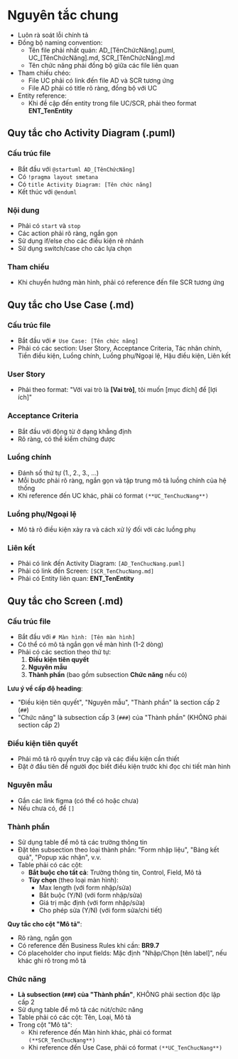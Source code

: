 # Nguyên tắc chung

- Luôn rà soát lỗi chính tả
- Đồng bộ naming convention:
  - Tên file phải nhất quán: AD_[TênChứcNăng].puml, UC_[TênChứcNăng].md, SCR_[TênChứcNăng].md
  - Tên chức năng phải đồng bộ giữa các file liên quan
- Tham chiếu chéo:
  - File UC phải có link đến file AD và SCR tương ứng
  - File AD phải có title rõ ràng, đồng bộ với UC
- Entity reference:
  - Khi đề cập đến entity trong file UC/SCR, phải theo format **ENT_TenEntity**

## Quy tắc cho Activity Diagram (.puml)

### Cấu trúc file

- Bắt đầu với `@startuml AD_[TênChứcNăng]`
- Có `!pragma layout smetana`
- Có `title Activity Diagram: [Tên chức năng]`
- Kết thúc với `@enduml`

### Nội dung

- Phải có `start` và `stop`
- Các action phải rõ ràng, ngắn gọn
- Sử dụng if/else cho các điều kiện rẽ nhánh
- Sử dụng switch/case cho các lựa chọn

### Tham chiếu

- Khi chuyển hướng màn hình, phải có reference đến file SCR tương ứng

## Quy tắc cho Use Case (.md)

### Cấu trúc file

- Bắt đầu với `# Use Case: [Tên chức năng]`
- Phải có các section: User Story, Acceptance Criteria, Tác nhân chính, Tiền điều kiện, Luồng chính, Luồng phụ/Ngoại lệ, Hậu điều kiện, Liên kết

### User Story

- Phải theo format: "Với vai trò là **[Vai trò]**, tôi muốn [mục đích] để [lợi ích]"

### Acceptance Criteria

- Bắt đầu với động từ ở dạng khẳng định
- Rõ ràng, có thể kiểm chứng được

### Luồng chính

- Đánh số thứ tự (1., 2., 3., ...)
- Mỗi bước phải rõ ràng, ngắn gọn và tập trung mô tả luồng chính của hệ thống
- Khi reference đến UC khác, phải có format `(**UC_TenChucNang**)`

### Luồng phụ/Ngoại lệ

- Mô tả rõ điều kiện xảy ra và cách xử lý đối với các luồng phụ

### Liên kết

- Phải có link đến Activity Diagram: `[AD_TenChucNang.puml]`
- Phải có link đến Screen: `[SCR_TenChucNang.md]`
- Phải có Entity liên quan: **ENT_TenEntity**

## Quy tắc cho Screen (.md)

### Cấu trúc file

- Bắt đầu với `# Màn hình: [Tên màn hình]`
- Có thể có mô tả ngắn gọn về màn hình (1-2 dòng)
- Phải có các section theo thứ tự:
  1. **Điều kiện tiên quyết**
  2. **Nguyên mẫu**
  3. **Thành phần** (bao gồm subsection **Chức năng** nếu có)

**Lưu ý về cấp độ heading**:
- "Điều kiện tiên quyết", "Nguyên mẫu", "Thành phần" là section cấp 2 (`##`)
- "Chức năng" là subsection cấp 3 (`###`) của "Thành phần" (KHÔNG phải section cấp 2)

### Điều kiện tiên quyết

- Phải mô tả rõ quyền truy cập và các điều kiện cần thiết
- Đặt ở đầu tiên để người đọc biết điều kiện trước khi đọc chi tiết màn hình

### Nguyên mẫu

- Gắn các link figma (có thể có hoặc chưa)
- Nếu chưa có, để `[]`

### Thành phần

- Sử dụng table để mô tả các trường thông tin
- Đặt tên subsection theo loại thành phần: "Form nhập liệu", "Bảng kết quả", "Popup xác nhận", v.v.
- Table phải có các cột:
  - **Bắt buộc cho tất cả**: Trường thông tin, Control, Field, Mô tả
  - **Tùy chọn** (theo loại màn hình):
    - Max length (với form nhập/sửa)
    - Bắt buộc (Y/N) (với form nhập/sửa)
    - Giá trị mặc định (với form nhập/sửa)
    - Cho phép sửa (Y/N) (với form sửa/chi tiết)

**Quy tắc cho cột "Mô tả"**:
- Rõ ràng, ngắn gọn
- Có reference đến Business Rules khi cần: **BR9.7**
- Có placeholder cho input fields: Mặc định "Nhập/Chọn [tên label]", nếu khác ghi rõ trong mô tả

### Chức năng

- **Là subsection (`###`) của "Thành phần"**, KHÔNG phải section độc lập cấp 2
- Sử dụng table để mô tả các nút/chức năng
- Table phải có các cột: Tên, Loại, Mô tả
- Trong cột "Mô tả":
  - Khi reference đến Màn hình khác, phải có format `(**SCR_TenChucNang**)`
  - Khi reference đến Use Case, phải có format `(**UC_TenChucNang**)`
